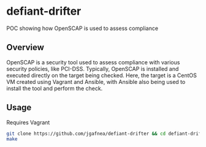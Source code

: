 # defiant-drifter

POC showing how OpenSCAP is used to assess compliance

## Overview

OpenSCAP is a security tool used to assess compliance with various security policies, like PCI-DSS. Typically, OpenSCAP is installed and executed directly on the target being checked. Here, the target is a CentOS VM created using Vagrant and Ansible, with Ansible also being used to install the tool and perform the check.

## Usage

Requires Vagrant

```sh
git clone https://github.com/jgafnea/defiant-drifter && cd defiant-drifter
make
```
